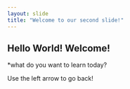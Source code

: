 ```yaml
---
layout: slide
title: "Welcome to our second slide!"
---
```

## Hello World! Welcome! 
*what do you want to learn today?

Use the left arrow to go back!
